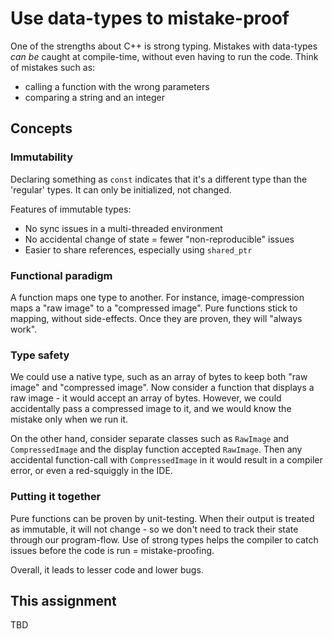 # Use data-types to mistake-proof

One of the strengths about C++ is strong typing. Mistakes with data-types _can be_ caught at compile-time, without even having to run the code. Think of mistakes such as:
- calling a function with the wrong parameters
- comparing a string and an integer

## Concepts

### Immutability

Declaring something as `const` indicates that it's a different type than the 'regular' types. It can only be initialized, not changed.

Features of immutable types:
- No sync issues in a multi-threaded environment
- No accidental change of state = fewer "non-reproducible" issues
- Easier to share references, especially using `shared_ptr`

### Functional paradigm

A function maps one type to another. For instance, image-compression maps a "raw image" to a "compressed image". Pure functions stick to mapping, without side-effects. Once they are proven, they will "always work".

### Type safety

We could use a native type, such as an array of bytes to keep both "raw image" and "compressed image". Now consider a function that displays a raw image - it would accept an array of bytes. However, we could accidentally pass a compressed image to it, and we would know the mistake only when we run it.

On the other hand, consider separate classes such as `RawImage` and `CompressedImage` and the display function accepted `RawImage`. Then any accidental function-call with `CompressedImage` in it would result in a compiler error, or even a red-squiggly in the IDE.

### Putting it together

Pure functions can be proven by unit-testing. When their output is treated as immutable, it will not change - so we don't need to track their state through our program-flow. Use of strong types helps the compiler to catch issues before the code is run = mistake-proofing.

Overall, it leads to lesser code and lower bugs.

## This assignment

TBD
